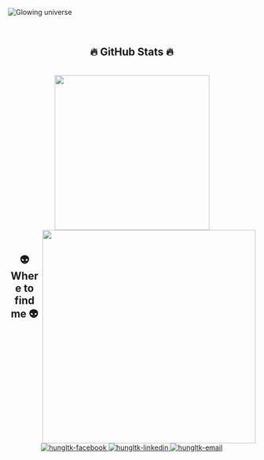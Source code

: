 <!DOCTYPE html>
<html lang="en" >
<head>
  <meta charset="UTF-8">
</head>
<style>
  body {
  margin: 0;
  -webkit-touch-callout: none;
  -webkit-user-select: none;
  -khtml-user-select: none;
  -moz-user-select: none;
  -ms-user-select: none;
  user-select: none;
}

#globeCanvas {
  height: 100vh;
}

.container {
  position: relative;
  background-color: #040d21;
  position: relative;
  z-index: 10;
  overflow: hidden;
  display: flex;
  align-items: center;
  justify-content: center;
}

.background-lights {
  position: absolute;
  top: 50%;
  left: 50%;
  width: 200%;
  transform: translate(-50%, -50%);
  z-index: -1;
}

.credits{
  font-family: monospace;
  position: absolute;
  bottom: 5px;
  right: 5px;
  display: flex;
  flex-direction: column;
  text-align: center;
  align-content: center;
  justify-content: center;
  z-index: 20;
  background-color: rgba(0,0,0,.3);
  color: #aaa;
  padding: .5rem 1rem 1rem 1rem;
}

a{
  color: #fff;
}

.githublogo{
  filter: brightness(100);
}
</style>
<body>

<div class="container">
  <img src="https://github.githubassets.com/images/modules/site/home/hero-glow.svg" alt="Glowing universe" class="background-lights">
  <div id="globeCanvas">
  </div>
</div>
<!-- partial -->
  <script src='https://cdnjs.cloudflare.com/ajax/libs/three.js/r128/three.min.js'></script>
<script src='https://cdnjs.cloudflare.com/ajax/libs/jquery/3.6.0/jquery.min.js'></script><script  src="./script.js"></script>

</body>
<script>
  container = document.getElementById('globeCanvas');

//SETUP SCENE
const scene = new THREE.Scene();


//SETUP RENDERER
const renderer = new THREE.WebGLRenderer( { alpha: true } );
renderer.setClearColor( 0x000000, 0 );
renderer.setSize(container.offsetHeight, container.offsetHeight);
scene.background = null
document.body.appendChild(renderer.domElement);

//SETUP lights
var light1 = new THREE.PointLight(0x5a54ff, 0.75);
light1.position.set(-150, 150, -50);

var light2 = new THREE.PointLight(0x4158f6, 0.75);
light2.position.set(-400, 200, 150);

var light3 = new THREE.PointLight(0x803bff, 0.7);
light3.position.set(100, 250, -100);

scene.add(light1, light2, light3);

//SETUP GEOMETRY
//setuphalo
const atmosphereShader = {
  'atmosphere': {
    uniforms: {},
    vertexShader: [
      'varying vec3 vNormal;',
      'void main() {',
      'vNormal = normalize( normalMatrix * normal );',
      'gl_Position = projectionMatrix * modelViewMatrix * vec4( position, 1.0 );',
      '}'
    ].join('\n'),
    fragmentShader: [
      'varying vec3 vNormal;',
      'void main() {',
      'float intensity = pow( 0.99 - dot( vNormal, vec3( 0, 0, 1.0 ) ), 6.0 );',
      'gl_FragColor = vec4( .28, .48, 1.0, 1.0 ) * intensity;',
      '}'
    ].join('\n')
  }
}
const atmosphereGeometry = new THREE.SphereGeometry(2, 64, 64);

const atmosphereMaterial = new THREE.ShaderMaterial({
  uniforms: THREE.UniformsUtils.clone(atmosphereShader['atmosphere'].uniforms),
  vertexShader: atmosphereShader['atmosphere'].vertexShader,
  fragmentShader: atmosphereShader['atmosphere'].fragmentShader,
  side: THREE.BackSide,
  blending: THREE.AdditiveBlending,
  transparent: true
});
const atm = new THREE.Mesh(atmosphereGeometry, atmosphereMaterial);
atm.scale.set(1.05, 1.05, 1.05);
scene.add(atm);

atm.position.set(-.1, .1, 0);

//setup globe
const sphereGeometry = new THREE.SphereGeometry(2, 64, 64);
const sphereMaterial = new THREE.MeshLambertMaterial({
  color: 0xeeeeee
});
const sphere = new THREE.Mesh(sphereGeometry, sphereMaterial);
sphere.castShadow = true;
sphere.receiveShadow = true;
scene.add(sphere);

//setup map overlay
const loader = new THREE.TextureLoader();
const overlayMaterial = new THREE.MeshBasicMaterial({
  map: loader.load('https://i.imgur.com/JLFp6Ws.png'),
  transparent: true
});

const overlaySphereGeometry = new THREE.SphereGeometry(2.003, 64, 64);
const overlaySphere = new THREE.Mesh(overlaySphereGeometry, overlayMaterial);
overlaySphere.castShadow = true;
overlaySphere.receiveShadow = true;
sphere.add(overlaySphere);

//set up bezier curves
var numPoints = 100;
//        var start = new THREE.Vector3(-5, 0, 20);
var start = new THREE.Vector3(0, 1.5, 1.3);
var middle = new THREE.Vector3(.6, .6, 3.2);
var end = new THREE.Vector3(1.5, -1, .8);

var curveQuad = new THREE.QuadraticBezierCurve3(start, middle, end);

var tube1 = new THREE.TubeGeometry(curveQuad, numPoints, 0.01, 20, false);
const tubeMaterial = new THREE.MeshBasicMaterial({
  color: 0xd965fa
});
tube1.setDrawRange(0, 10000);
var curveMesh1 = new THREE.Mesh(tube1, tubeMaterial);
sphere.add(curveMesh1);

var tube2 = new THREE.TubeGeometry(curveQuad, numPoints, 0.01, 20, false);
tube2.setDrawRange(0, 10000);
var curveMesh2 = new THREE.Mesh(tube2, tubeMaterial);
sphere.add(curveMesh2);
curveMesh2.rotation.y = .75
curveMesh2.rotation.z = .75
curveMesh2.rotation.x = -.1

var tube3 = new THREE.TubeGeometry(curveQuad, numPoints, 0.01, 20, false);
tube3.setDrawRange(0, 10000);
var curveMesh3 = new THREE.Mesh(tube3, tubeMaterial);
sphere.add(curveMesh3);
curveMesh3.rotation.y = 2.1
curveMesh3.rotation.z = .5
curveMesh3.rotation.x = .2

var tube4 = new THREE.TubeGeometry(curveQuad, numPoints, 0.01, 20, false);
tube4.setDrawRange(0, 10000);
var curveMesh4 = new THREE.Mesh(tube4, tubeMaterial);
sphere.add(curveMesh4);
curveMesh4.rotation.y = 2.3
curveMesh4.rotation.z = .8
curveMesh4.rotation.x = .2

var tube5 = new THREE.TubeGeometry(curveQuad, numPoints, 0.01, 20, false);
tube5.setDrawRange(0, 10000);
var curveMesh5 = new THREE.Mesh(tube5, tubeMaterial);
sphere.add(curveMesh5);
curveMesh5.rotation.y = 2.9
curveMesh5.rotation.z = 1.1
curveMesh5.rotation.x = 2

var tube6 = new THREE.TubeGeometry(curveQuad, numPoints, 0.01, 20, false);
tube6.setDrawRange(0, 10000);
var curveMesh6 = new THREE.Mesh(tube6, tubeMaterial);
sphere.add(curveMesh6);
curveMesh6.rotation.y = 7.1
curveMesh6.rotation.z = 1
curveMesh6.rotation.x = 4.4

var tube7 = new THREE.TubeGeometry(curveQuad, numPoints, 0.01, 20, false);
tube7.setDrawRange(0, 10000);
var curveMesh7 = new THREE.Mesh(tube7, tubeMaterial);
sphere.add(curveMesh7);
curveMesh7.rotation.y = 2.1
curveMesh7.rotation.z = 3
curveMesh7.rotation.x = 4.4

var tube8 = new THREE.TubeGeometry(curveQuad, numPoints, 0.01, 20, false);
tube8.setDrawRange(0, 10000);
var curveMesh8 = new THREE.Mesh(tube8, tubeMaterial);
sphere.add(curveMesh8);
curveMesh8.rotation.y = 2.5
curveMesh8.rotation.z = 1
curveMesh8.rotation.x = 1.1



//set up spires
const cylinderGeometry = new THREE.CylinderGeometry(.01, .01, 4.25, 32);
const cylinderMaterial = new THREE.MeshBasicMaterial({
  color: 0x00ddff,
  transparent: true,
  opacity: .5
});

const cylinder1 = new THREE.Mesh(cylinderGeometry, cylinderMaterial);
sphere.add(cylinder1);
cylinder1.rotation.x = .75;

const cylinder7 = new THREE.Mesh(cylinderGeometry, cylinderMaterial);
sphere.add(cylinder7);
cylinder7.rotation.x = .74;
cylinder7.rotation.z = -.05;

const cylinder8 = new THREE.Mesh(cylinderGeometry, cylinderMaterial);
sphere.add(cylinder8);
cylinder8.rotation.x = .72;
cylinder8.rotation.z = -.07;


const cylinder2 = new THREE.Mesh(cylinderGeometry, cylinderMaterial);
sphere.add(cylinder2);
cylinder2.rotation.x = -1;
cylinder2.rotation.z = 2;

const cylinder3 = new THREE.Mesh(cylinderGeometry, cylinderMaterial);
sphere.add(cylinder3);
cylinder3.rotation.x = .8;
cylinder3.rotation.z = .5;

const cylinder4 = new THREE.Mesh(cylinderGeometry, cylinderMaterial);
sphere.add(cylinder4);
cylinder4.rotation.x = 1.05;
cylinder4.rotation.z = 0;

const cylinder5 = new THREE.Mesh(cylinderGeometry, cylinderMaterial);
sphere.add(cylinder5);
cylinder5.rotation.x = 2;
cylinder5.rotation.z = 3;

const cylinder6 = new THREE.Mesh(cylinderGeometry, cylinderMaterial);
sphere.add(cylinder6);
cylinder6.rotation.x = .8;
cylinder6.rotation.z = 2.5;

//Detect click-drag rotation
var isDragging = false;
var previousMousePosition = {
  x: 0,
  y: 0
};
$("#globeCanvas").on('mousedown', function(e) {
    isDragging = true;
  })
  .on('mousemove', function(e) {
    var deltaMove = {
      x: e.offsetX - previousMousePosition.x
    };

    if (isDragging) {
      sphere.rotation.y += deltaMove.x * .004;
    }

    previousMousePosition = {
      x: e.offsetX,
      y: e.offsetY
    };
  });


$(document).mouseup(function() {
  isDragging = false;
});

$("#canvas").mouseout(function() {
  isDragging = false;
});

//SETUP camera
const camera = new THREE.PerspectiveCamera(75, 900 / 900, 0.1, 1000);
camera.position.z = 6;

var renderCount = 0;
var currentGrowing = 0;
var tubes = [tube1, tube2, tube3, tube4, tube5, tube6, tube7, tube8]

function GrowTube(index, renderCount) {
  renderCount = Math.ceil(renderCount / 3) * 3
  tubes[index].setDrawRange(0, renderCount)
  if (index > 2) {
    tubes[index - 3].setDrawRange(renderCount, 10000)
  } else {
    tubes[(tubes.length - 3) + index].setDrawRange(renderCount, 10000)
  }
}

//ANIMATION LOOP
const animate = function() {
  if (renderCount < 10000) {
    renderCount += 80;
    GrowTube(currentGrowing, renderCount);
  } else {
    renderCount = 0;

    if (currentGrowing >= tubes.length - 1) {
      currentGrowing = 0;
    } else {
      currentGrowing++;
    }
  }

  requestAnimationFrame(animate);

  if (!isDragging) {
    sphere.rotation.y += 0.0005;
  }

  renderer.render(scene, camera);
  container.appendChild(renderer.domElement);
};

animate();

function onWindowResize() {
  renderer.setSize(container.offsetHeight, container.offsetHeight);
}
</script>
</html>

<br>
<h2 align="center">🔥 GitHub Stats 🔥</h2>
<!-- https://github.com/anuraghazra/github-readme-stats -->
<br>
<div align=center>
  <a href="#" title="Le Tran Kim Hung">
    <img width="315" align="center" src="https://github-readme-stats.vercel.app/api/top-langs/?username=LeTranKimHung&hide=c%23,powershell,Mathematica,Ruby,Objective-C,Objective-C%2b%2b,Cuda&title_color=61dafb&text_color=ffffff&icon_color=61dafb&bg_color=20232a&langs_count=8&layout=compact&border_color=61dafb&hide_border=true" />
  </a>
  <a href="#" title="Le Tran Kim Hung">
    <img align="right" width="434" src="https://github-readme-stats.vercel.app/api?username=LeTranKimHung&show_icons=true&theme=react&border_color=61dafb&hide_border=true&rank_icon=github&include_all_commits=true" />
  </a>
</div>

<br>
<h2 align="center">👽 Where to find me 👽</h2>
<br>

<div align="center">
  <a href="https://www.facebook.com/hung.letrankim.16" target="blank">
    <img src="https://img.icons8.com/bubbles/100/000000/facebook-new.png" alt="hungltk-facebook" />
  </a>
  <a href="https://www.linkedin.com/in/hungltk" target="blank">
    <img src="https://img.icons8.com/bubbles/100/000000/linkedin.png" alt="hungltk-linkedin" />
  </a>
  <a href="mailto:hungltk2004@gmail.com" target="top">
    <img src="https://img.icons8.com/bubbles/100/000000/apple-mail.png" alt="hungltk-email" />
  </a>
</div>

<br>

<!--
**LeTranKimHung/LeTranKimHung** is a ✨ _special_ ✨ repository because its `README.md` (this file) appears on your GitHub profile.

Here are some ideas to get you started:

- 🔭 I’m currently working on ...
- 🌱 I’m currently learning ...
- 👯 I’m looking to collaborate on ...
- 🤔 I’m looking for help with ...
- 💬 Ask me about ...
- 📫 How to reach me: ...
- 😄 Pronouns: ...
- ⚡ Fun fact: ...
-->
